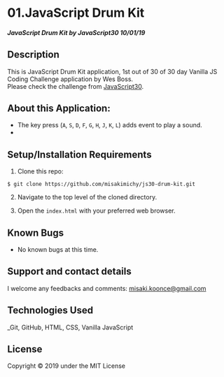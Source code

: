 # 01.JavaScript Drum Kit

#### _JavaScript Drum Kit by JavaScript30 10/01/19_

## Description
This is JavaScript Drum Kit application, 1st out of 30 of 30 day Vanilla JS Coding Challenge application by Wes Boss.<br>
Please check the challenge from [JavaScript30](http://wesbos.com/javascript30/).

## About this Application:
- The key press (`A`, `S`, `D`, `F`, `G`, `H`, `J`, `K`, `L`) adds event to play a sound.
- 



## Setup/Installation Requirements

1. Clone this repo:
```
$ git clone https://github.com/misakimichy/js30-drum-kit.git
```

2. Navigate to the top level of the cloned directory.

3. Open the `index.html` with your preferred web browser.

## Known Bugs
* No known bugs at this time.

## Support and contact details
 I welcome any feedbacks and comments: misaki.koonce@gmail.com

## Technologies Used
_Git, GitHub, HTML, CSS, Vanilla JavaScript


## License
Copyright © 2019 under the MIT License